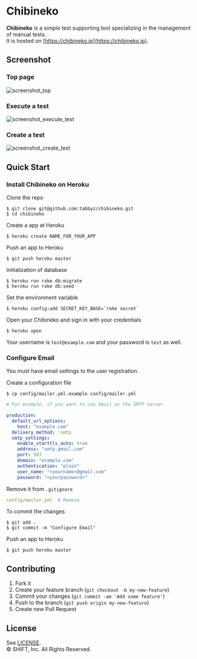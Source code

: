 # Chibineko
**Chibineko** is a simple test supporting tool specializing in the management of manual tests.  
It is hosted on [https://chibineko.jp](https://chibineko.jp).


## Screenshot
### Top page
![screenshot_top](https://cloud.githubusercontent.com/assets/15026812/13838533/3930fb0a-ec58-11e5-87d2-07a22a808347.png)

### Execute a test
![screenshot_execute_test](https://cloud.githubusercontent.com/assets/15026812/13838537/3ac1d7fa-ec58-11e5-8d04-5e0a50cfb08e.png)

### Create a test
![screenshot_create_test](https://cloud.githubusercontent.com/assets/15026812/13838540/3cb37fd2-ec58-11e5-92b3-1aa43d3cb41e.png)


## Quick Start
### Install Chibineko on Heroku

Clone the repo

```console
$ git clone git@github.com:tabbyz/chibineko.git
$ cd chibineko
```

Create a app at Heroku

```console
$ heroku create NAME_FOR_YOUR_APP
```

Push an app to Heroku

```console
$ git push heroku master
```

Initialization of database

```console
$ heroku run rake db:migrate
$ heroku run rake db:seed
```

Set the environment variable

```console
$ heroku config:add SECRET_KEY_BASE=`rake secret`
```

Open your Chibineko and sign in with your credentials

```console
$ heroku open
```

Your username is `test@example.com` and your password is `test` as well.


### Configure Email

You must have email settings to the user registration.

Create a configuration file

```console
$ cp config/mailer.yml.example config/mailer.yml
```

```yaml
# For example, if you want to use Gmail as the SMTP server.

production:
  default_url_options:
    host: "example.com"
  delivery_method: :smtp
  smtp_settings:
    enable_starttls_auto: true
    address: "smtp.gmail.com"
    port: 587
    domain: "example.com"
    authentication: "plain"
    user_name: "<yourname>@gmail.com"
    password: "<yourpassword>"
```

Remove it from `.gitignore`

```yaml
config/mailer.yml  # Remove
```

To commit the changes

```console
$ git add .
$ git commit -m "Configure Email"
```

Push an app to Heroku

```console
$ git push heroku master
```


## Contributing
1. Fork it
1. Create your feature branch (`git checkout -b my-new-feature`)
1. Commit your changes (`git commit -am 'Add some feature'`)
1. Push to the branch (`git push origin my-new-feature`)
1. Create new Pull Request


## License
See [LICENSE](LICENSE).  
© SHIFT, Inc. All Rights Reserved.
